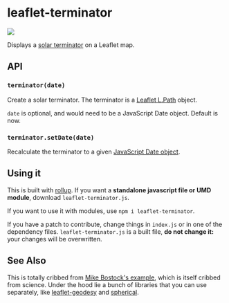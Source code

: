 # leaflet-terminator

![](https://farm3.staticflickr.com/2930/14556106388_d621a29e8c_z.jpg)

Displays a [solar terminator](http://en.wikipedia.org/wiki/Terminator_(solar))
on a Leaflet map.

## API

### `terminator(date)`

Create a solar terminator. The terminator is a [Leaflet L.Path](http://leafletjs.com/reference.html) object.

`date` is optional, and would need to be a JavaScript Date object. Default
is now.

### `terminator.setDate(date)`

Recalculate the terminator to a given [JavaScript Date object](http://www.w3schools.com/jsref/jsref_obj_date.asp).

## Using it

This is built with [rollup](http://rollupjs.org/). If you want a **standalone javascript file or UMD module**,
download `leaflet-terminator.js`.

If you want to use it with modules, use `npm i leaflet-terminator`.

If you have a patch to contribute, change things in `index.js` or in one of the
dependency files. `leaflet-terminator.js` is a built file, **do not change it:**
your changes will be overwritten.

## See Also

This is totally cribbed from [Mike Bostock's example](http://bl.ocks.org/mbostock/4597134), which
is itself cribbed from science. Under the hood lie a bunch of libraries that you
can use separately, like [leaflet-geodesy](https://github.com/mapbox/leaflet-geodesy)
and [spherical](https://github.com/mapbox/spherical).
